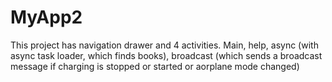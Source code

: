 # MyApp2
This project has navigation drawer and 4 activities. 
Main, help, async (with async task loader, which finds books), 
broadcast (which sends a broadcast message if charging is stopped or started or aorplane mode changed)
